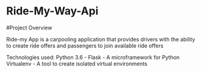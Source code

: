 # Ride-My-Way-Api

#Project Overview

Ride-my App is a carpooling application that provides drivers with the ability to create ride offers and passengers to
join available ride offers

Technologies used:
Python 3.6 -
Flask - A microframework for Python
Virtualenv - A tool to create isolated virtual environments


